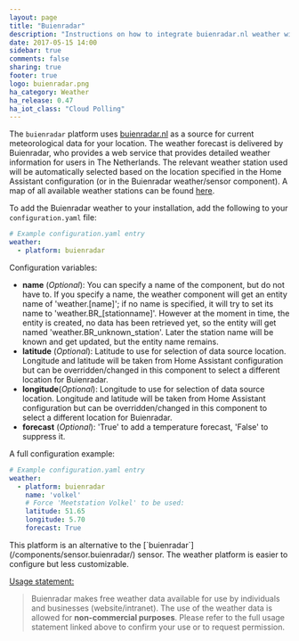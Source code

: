 ```yaml
---
layout: page
title: "Buienradar"
description: "Instructions on how to integrate buienradar.nl weather within Home Assistant."
date: 2017-05-15 14:00
sidebar: true
comments: false
sharing: true
footer: true
logo: buienradar.png
ha_category: Weather
ha_release: 0.47
ha_iot_class: "Cloud Polling"
---
```


The `buienradar` platform uses [buienradar.nl](http://buienradar.nl/) as a source for current meteorological data for your location. The weather forecast is delivered by Buienradar, who provides a web service that provides detailed weather information for users in The Netherlands.
The relevant weather station used will be automatically selected based on the location specified in the Home Assistant configuration (or in the Buienradar weather/sensor component).  A map of all available weather stations can be found [here](https://www.google.com/maps/d/embed?mid=1NivHkTGQUOs0dwQTnTMZi8Uatj0).

To add the Buienradar weather to your installation, add the following to your `configuration.yaml` file:

```yaml
# Example configuration.yaml entry
weather:
  - platform: buienradar
```

Configuration variables:

- **name** (*Optional*): You can specify a name of the component, but do not have to. If you specify a name, the weather component will get an entity name of 'weather.[name]'; if no name is specified, it will try to set its name to 'weather.BR_[stationname]'. However at the moment in time, the entity is created, no data has been retrieved yet, so the entity will get named 'weather.BR_unknown_station'. Later the station name will be known and get updated, but the entity name remains.
- **latitude** (*Optional*): Latitude to use for selection of data source location. Longitude and latitude will be taken from Home Assistant configuration but can be overridden/changed in this component to select a different location for Buienradar.
- **longitude**(*Optional*): Longitude to use for selection of data source location. Longitude and latitude will be taken from Home Assistant configuration but can be overridden/changed in this component to select a different location for Buienradar.
- **forecast** (*Optional*): 'True' to add a temperature forecast, 'False' to suppress it.


A full configuration example:

```yaml
# Example configuration.yaml entry
weather:
  - platform: buienradar
    name: 'volkel'
    # Force 'Meetstation Volkel' to be used:
    latitude: 51.65
    longitude: 5.70
    forecast: True
```

<p class='note'>
This platform is an alternative to the [`buienradar`](/components/sensor.buienradar/) sensor.
The weather platform is easier to configure but less customizable.
</p>

[Usage statement:](https://www.buienradar.nl/overbuienradar/gratis-weerdata)
> Buienradar makes free weather data available for use by individuals and businesses (website/intranet). The use of the weather data is allowed for **non-commercial purposes**. Please refer to the full usage statement linked above to confirm your use or to request permission.

